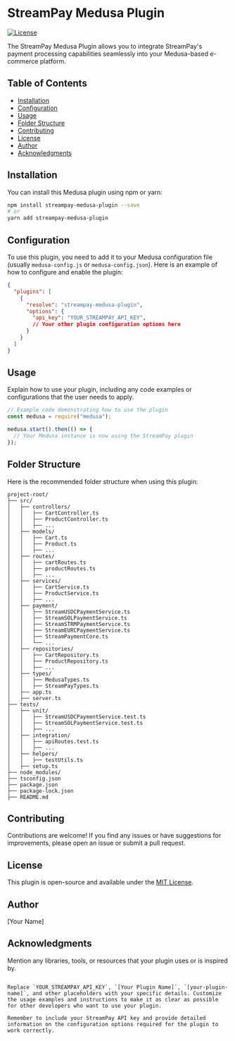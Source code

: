 # StreamPay Medusa Plugin

[![License](https://img.shields.io/badge/license-MIT-blue.svg)](LICENSE)

The StreamPay Medusa Plugin allows you to integrate StreamPay's payment processing capabilities seamlessly into your Medusa-based e-commerce platform.

## Table of Contents

- [Installation](#installation)
- [Configuration](#configuration)
- [Usage](#usage)
- [Folder Structure](#folder-structure)
- [Contributing](#contributing)
- [License](#license)
- [Author](#author)
- [Acknowledgments](#acknowledgments)

## Installation

You can install this Medusa plugin using npm or yarn:

```bash
npm install streampay-medusa-plugin --save
# or
yarn add streampay-medusa-plugin
```

## Configuration

To use this plugin, you need to add it to your Medusa configuration file (usually `medusa-config.js` or `medusa-config.json`). Here is an example of how to configure and enable the plugin:

```json
{
  "plugins": [
    {
      "resolve": "streampay-medusa-plugin",
      "options": {
        "api_key": "YOUR_STREAMPAY_API_KEY",
        // Your other plugin configuration options here
      }
    }
  ]
}
```

## Usage

Explain how to use your plugin, including any code examples or configurations that the user needs to apply.

```javascript
// Example code demonstrating how to use the plugin
const medusa = require("medusa");

medusa.start().then(() => {
  // Your Medusa instance is now using the StreamPay plugin
});
```

## Folder Structure

Here is the recommended folder structure when using this plugin:

```
project-root/
├── src/
│   ├── controllers/
│   │   ├── CartController.ts
│   │   ├── ProductController.ts
│   │   ├── ...
│   ├── models/
│   │   ├── Cart.ts
│   │   ├── Product.ts
│   │   ├── ...
│   ├── routes/
│   │   ├── cartRoutes.ts
│   │   ├── productRoutes.ts
│   │   ├── ...
│   ├── services/
│   │   ├── CartService.ts
│   │   ├── ProductService.ts
│   │   ├── ...
│   ├── payment/
│   │   ├── StreamUSDCPaymentService.ts
│   │   ├── StreamSOLPaymentService.ts
│   │   ├── StreamSTRMPaymentService.ts
│   │   ├── StreamEURCPaymentService.ts
│   │   ├── StreamPaymentCore.ts
│   │   └── ...
│   ├── repositories/
│   │   ├── CartRepository.ts
│   │   ├── ProductRepository.ts
│   │   ├── ...
│   ├── types/
│   │   ├── MedusaTypes.ts
│   │   ├── StreamPayTypes.ts
│   ├── app.ts
│   ├── server.ts
├── tests/
│   ├── unit/
│   │   ├── StreamUSDCPaymentService.test.ts
│   │   ├── StreamSOLPaymentService.test.ts
│   │   ├── ...
│   ├── integration/
│   │   ├── apiRoutes.test.ts
│   │   ├── ...
│   ├── helpers/
│   │   ├── testUtils.ts
│   ├── setup.ts
├── node_modules/
├── tsconfig.json
├── package.json
├── package-lock.json
├── README.md

```

## Contributing

Contributions are welcome! If you find any issues or have suggestions for improvements, please open an issue or submit a pull request.

## License

This plugin is open-source and available under the [MIT License](LICENSE).

## Author

[Your Name]

## Acknowledgments

Mention any libraries, tools, or resources that your plugin uses or is inspired by.
```

Replace `YOUR_STREAMPAY_API_KEY`, `[Your Plugin Name]`, `[your-plugin-name]`, and other placeholders with your specific details. Customize the usage examples and instructions to make it as clear as possible for other developers who want to use your plugin.

Remember to include your StreamPay API key and provide detailed information on the configuration options required for the plugin to work correctly.